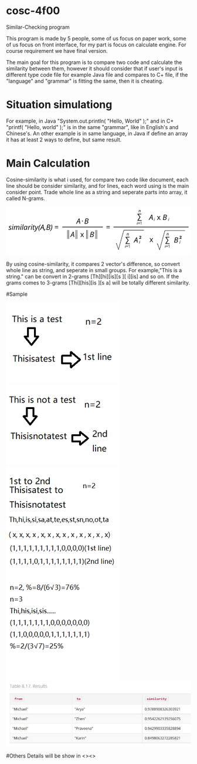 # cosc-4f00

Similar-Checking program

This program is made by 5 people, some of us focus on paper work, some of us focus on front interface, for my part is focus on calculate engine. For course requirement we have final version.

The main goal for this program is to compare two code and calculate the similarity between them, however it should consider that if user's input is different type code file for example Java file and compares to C+ file, if the "language" and "grammar" is fitting the same, then it is cheating.

# Situation simulationg

For example, in Java "System.out.println( "Hello, World" );" and in C+ "printf( "Hello, world" );" is in the same "grammar", like in English's and Chinese's. An other example is in same language, in Java if define an array it has at least 2 ways to define, but same result.

# Main Calculation
Cosine-similarity is what i used, for compare two code like document, each line should be consider similarity, and for lines, each word using is the main consider point. Trade whole line as a string and seperate parts into array, it called N-grams.

<div><img src="https://github.com/Kasim-An/cosc-4f00/blob/master/cosine-similarity.png"></div>

By using cosine-similarity, it compares 2 vector's difference, so convert whole line as string, and seperate in small groups.
For example,"This is a string." can be convert in 2-grams [Th][hi][is][s ][ i][is] and so on. If the grams comes to 3-grams [Thi][his][is ][s a] will be totally different similarity.

#Sample
<div><img src="https://github.com/Kasim-An/cosc-4f00/blob/master/1.png"></div>
<div><img src="https://github.com/Kasim-An/cosc-4f00/blob/master/2.png"></div>
<div><img src="https://github.com/Kasim-An/cosc-4f00/blob/master/3.png"></div>
<div><img src="https://github.com/Kasim-An/cosc-4f00/blob/master/4.png"></div>

<div><img src="https://github.com/Kasim-An/cosc-4f00/blob/master/sample.jpg"></div>

#Others
Details will be show in <><>
